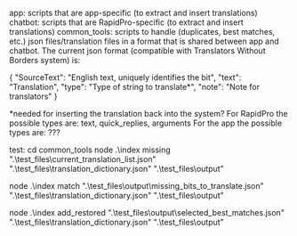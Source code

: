 app: scripts that are app-specific (to extract and insert translations)
chatbot: scripts that are RapidPro-specific (to extract and insert translations)
common_tools: scripts to handle (duplicates, best matches, etc.) json files/translation files in a format that is shared between app and chatbot. The current json format (compatible with Translators Without Borders system) is:

{
    "SourceText": "English text, uniquely identifies the bit",
    "text": "Translation",
    "type": "Type of string to translate*",
    "note": "Note for translators"
  }

*needed for inserting the translation back into the system?
For RapidPro the possible types are: text, quick_replies, arguments
For the app the possible types are: ???

test:
cd common_tools
node .\index missing ".\test_files\current_translation_list.json" ".\test_files\translation_dictionary.json" ".\test_files\output"

node .\index match ".\test_files\output\missing_bits_to_translate.json" ".\test_files\translation_dictionary.json" ".\test_files\output"

node .\index add_restored ".\test_files\output\selected_best_matches.json" ".\test_files\translation_dictionary.json" ".\test_files\output"
